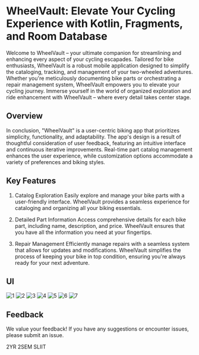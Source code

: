 # WheelVault: Elevate Your Cycling Experience with Kotlin, Fragments, and Room Database


Welcome to WheelVault – your ultimate companion for streamlining and enhancing every aspect of your cycling escapades. Tailored for bike enthusiasts, WheelVault is a robust mobile application designed to simplify the cataloging, tracking, and management of your two-wheeled adventures. Whether you're meticulously documenting bike parts or orchestrating a repair management system, WheelVault empowers you to elevate your cycling journey. Immerse yourself in the world of organized exploration and ride enhancement with WheelVault – where every detail takes center stage.

## Overview
In conclusion, "WheelVault" is a user-centric biking app that prioritizes simplicity, functionality, and adaptability. The app's design is a result of thoughtful consideration of user feedback, featuring an intuitive interface and continuous iterative improvements. Real-time part catalog management enhances the user experience, while customization options accommodate a variety of preferences and biking styles.

## Key Features
1. Catalog Exploration
Easily explore and manage your bike parts with a user-friendly interface. WheelVault provides a seamless experience for cataloging and organizing all your biking essentials.

2. Detailed Part Information
Access comprehensive details for each bike part, including name, description, and price. WheelVault ensures that you have all the information you need at your fingertips.

3. Repair Management
Efficiently manage repairs with a seamless system that allows for updates and modifications. WheelVault simplifies the process of keeping your bike in top condition, ensuring you're always ready for your next adventure.

## UI
![1](https://github.com/IT21826740/wheelVault/assets/111214065/0a51a154-c16d-4eac-8c31-e1bd3e57ee17)
![2](https://github.com/IT21826740/wheelVault/assets/111214065/2c2ddd9c-ceb7-4fbb-bdcf-311473f7cff4)
![3](https://github.com/IT21826740/wheelVault/assets/111214065/7aa53798-b399-44ab-8452-2e4e576a9651)
![4](https://github.com/IT21826740/wheelVault/assets/111214065/4ebc9b9f-ba5f-4419-8d8e-d2f8c411d09c)
![5](https://github.com/IT21826740/wheelVault/assets/111214065/e5863d80-6cbc-4c72-a4b4-9e0ed1ca8b3b)
![6](https://github.com/IT21826740/wheelVault/assets/111214065/71f92480-64d9-4fb3-a772-8c34289e1c4b)
![7](https://github.com/IT21826740/wheelVault/assets/111214065/be69f6f0-80f0-453e-8d80-70d1d25179b4)


## Feedback
We value your feedback! If you have any suggestions or encounter issues, please submit an issue.


2YR 2SEM
SLIIT
